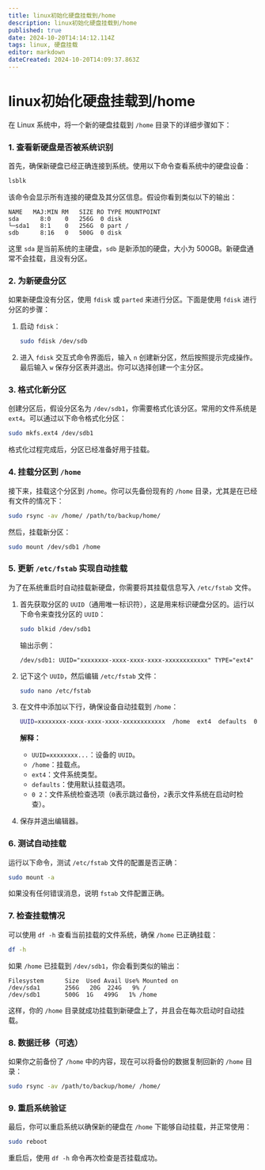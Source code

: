 ```yaml
---
title: linux初始化硬盘挂载到/home
description: linux初始化硬盘挂载到/home
published: true
date: 2024-10-20T14:14:12.114Z
tags: linux, 硬盘挂载
editor: markdown
dateCreated: 2024-10-20T14:09:37.863Z
---
```


# linux初始化硬盘挂载到/home

在 Linux 系统中，将一个新的硬盘挂载到 `/home` 目录下的详细步骤如下：

### 1. **查看新硬盘是否被系统识别**
首先，确保新硬盘已经正确连接到系统。使用以下命令查看系统中的硬盘设备：
```bash
lsblk
```
该命令会显示所有连接的硬盘及其分区信息。假设你看到类似以下的输出：

```
NAME   MAJ:MIN RM   SIZE RO TYPE MOUNTPOINT
sda      8:0    0   256G  0 disk 
└─sda1   8:1    0   256G  0 part /
sdb      8:16   0   500G  0 disk
```

这里 `sda` 是当前系统的主硬盘，`sdb` 是新添加的硬盘，大小为 500GB。新硬盘通常不会挂载，且没有分区。

### 2. **为新硬盘分区**
如果新硬盘没有分区，使用 `fdisk` 或 `parted` 来进行分区。下面是使用 `fdisk` 进行分区的步骤：

1. 启动 `fdisk`：
   ```bash
   sudo fdisk /dev/sdb
   ```

2. 进入 `fdisk` 交互式命令界面后，输入 `n` 创建新分区，然后按照提示完成操作。最后输入 `w` 保存分区表并退出。你可以选择创建一个主分区。

### 3. **格式化新分区**
创建分区后，假设分区名为 `/dev/sdb1`，你需要格式化该分区。常用的文件系统是 `ext4`。可以通过以下命令格式化分区：
```bash
sudo mkfs.ext4 /dev/sdb1
```

格式化过程完成后，分区已经准备好用于挂载。

### 4. **挂载分区到 `/home`**
接下来，挂载这个分区到 `/home`。你可以先备份现有的 `/home` 目录，尤其是在已经有文件的情况下：
```bash
sudo rsync -av /home/ /path/to/backup/home/
```

然后，挂载新分区：
```bash
sudo mount /dev/sdb1 /home
```

### 5. **更新 `/etc/fstab` 实现自动挂载**
为了在系统重启时自动挂载新硬盘，你需要将其挂载信息写入 `/etc/fstab` 文件。

1. 首先获取分区的 `UUID`（通用唯一标识符），这是用来标识硬盘分区的。运行以下命令来查找分区的 `UUID`：
   ```bash
   sudo blkid /dev/sdb1
   ```

   输出示例：
   ```
   /dev/sdb1: UUID="xxxxxxxx-xxxx-xxxx-xxxx-xxxxxxxxxxxx" TYPE="ext4"
   ```

2. 记下这个 `UUID`，然后编辑 `/etc/fstab` 文件：
   ```bash
   sudo nano /etc/fstab
   ```

3. 在文件中添加以下行，确保设备自动挂载到 `/home`：
   ```bash
   UUID=xxxxxxxx-xxxx-xxxx-xxxx-xxxxxxxxxxxx  /home  ext4  defaults  0  2
   ```

   **解释：**
   - `UUID=xxxxxxxx...`：设备的 `UUID`。
   - `/home`：挂载点。
   - `ext4`：文件系统类型。
   - `defaults`：使用默认挂载选项。
   - `0 2`：文件系统检查选项（`0`表示跳过备份，`2`表示文件系统在启动时检查）。

4. 保存并退出编辑器。

### 6. **测试自动挂载**
运行以下命令，测试 `/etc/fstab` 文件的配置是否正确：
```bash
sudo mount -a
```
如果没有任何错误消息，说明 `fstab` 文件配置正确。

### 7. **检查挂载情况**
可以使用 `df -h` 查看当前挂载的文件系统，确保 `/home` 已正确挂载：
```bash
df -h
```

如果 `/home` 已挂载到 `/dev/sdb1`，你会看到类似的输出：
```
Filesystem      Size  Used Avail Use% Mounted on
/dev/sda1       256G   20G  224G   9% /
/dev/sdb1       500G  1G   499G   1% /home
```

这样，你的 `/home` 目录就成功挂载到新硬盘上了，并且会在每次启动时自动挂载。

### 8. **数据迁移（可选）**
如果你之前备份了 `/home` 中的内容，现在可以将备份的数据复制回新的 `/home` 目录：
```bash
sudo rsync -av /path/to/backup/home/ /home/
```

### 9. **重启系统验证**
最后，你可以重启系统以确保新的硬盘在 `/home` 下能够自动挂载，并正常使用：
```bash
sudo reboot
```

重启后，使用 `df -h` 命令再次检查是否挂载成功。